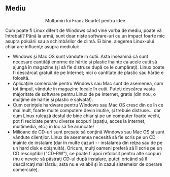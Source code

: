 <?php require("../../entete.php"); ?> <?php require("../../base.php"); ?> <?php require("../../fonctions.php"); ?>

<div id="corps">

<h2>Mediu</h2>

<p align="center">Mulţumiri lui Franz Bourlet pentru idee

Cum poate fi Linux diferit de Windows când vine vorba de mediu, poate
vă întrebaţi? Până la urmă, sunt doar nişte software-uri cu un impact foarte
mic asupra poluării sau a schimbărilor de climă. Ei bine, alegerea Linux-ului
chiar are influenţe asupra mediului:

<ul>

<li>Windows şi Mac OS sunt vândute în cutii. Asta înseamnă că
sunt necesare cantităţi enorme de hârtie şi plastic înainte ca
acele cutii să ajungă în magazine (şi să fie distruse după ce le
cumpăraţi). Linux poate fi descărcat gratuit de pe Internet;
nici o cantitate de plastic sau hârtie e folosită.</li>

<li>Aplicaţiile comerciale pentru Windows sau Mac sunt de asemenea,
cam tot timpul, vândute în magazine locale în cutii. Puteţi
descărca vasta majoritate de software pentru Linux de pe Internet,
gratis (din nou, o mulţime de hârtie şi plastic e salvată!).</li>

<li>Cum cerinţele hardware pentru Windows sau Mac OS cresc din ce în
ce mai mult, foarte multe computere devin inutile, şi trebuie distruse...
dar cum Linux rulează destul de bine chiar şi pe un computer foarte
vechi, pot fi reciclate pentru diverse scopuri (spaţiu, acces la internet,
multimedia, etc.) în loc să fie aruncate!</li>

<li>Milioane de CD-uri sunt presate să conţină Windows sau Mac OS şi
sunt vândute clienţilor. Linux de asemenea necesită să fie scris pe un
CD înainte de instalare (dar în multe cazuri -- instalarea din reţea sau de pe un
hard disk e obişnuită). Oricum, mulţi oameni preferă să îl scrie
pe un CD rescriptibil ("CD-RW"), ce poate fi apoi refolosit pentru alte
scopuri (nu e nevoie să păstraţi CD-ul după instalare, puteţi oricând
să îl descărcaţi mai târziu; asta nu e valabil şi în cazul sistemelor de operare
comerciale).</li>


</ul>

</div>


